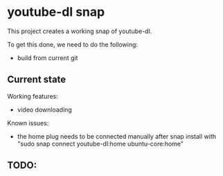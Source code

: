 # youtube-dl snap

This project creates a working snap of youtube-dl.

To get this done, we need to do the following:
 - build from current git

## Current state

Working features:
 - video downloading

Known issues:
  - the home plug needs to be connected manually after snap install with 
    "sudo snap connect youtube-dl:home ubuntu-core:home"

TODO:
 -
 
